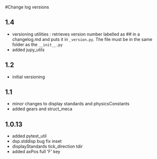 #Change log versions
## 1.4
- versioning utilities : retrieves version number labelled as ##<version> in a changelog.md and puts it in `_version.py`. The file must be in the same folder as the `__init__.py`
- added jupy_utils
## 1.2
- initial versioning
## 1.1
- minor changes to display standards and physicsConstants
- added gears and struct_meca
## 1.0.13
- added pytest_util
- dsp.stddisp bug fix inset
- displayStandards tick_direction tdir
- added axPos full 'F' key
